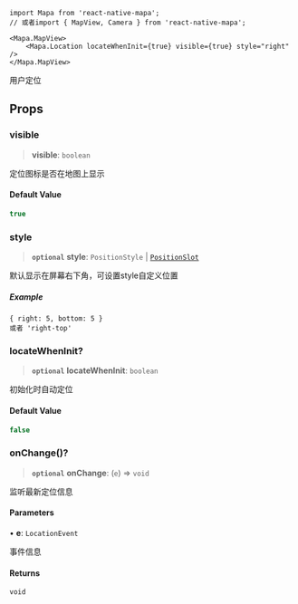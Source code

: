 ```tsx
import Mapa from 'react-native-mapa';
// 或者import { MapView, Camera } from 'react-native-mapa';

<Mapa.MapView>
    <Mapa.Location locateWhenInit={true} visible={true} style="right" />
</Mapa.MapView>
```

用户定位

## Props

### visible

> **visible**: `boolean`

定位图标是否在地图上显示

#### Default Value

```ts
true
```

### style

> **`optional`** **style**: `PositionStyle` \| [`PositionSlot`](../../types/type-aliases/PositionSlot.md)

默认显示在屏幕右下角，可设置style自定义位置

##### Example

```
{ right: 5, bottom: 5 }
或者 'right-top'
```

### locateWhenInit?

> **`optional`** **locateWhenInit**: `boolean`

初始化时自动定位

#### Default Value

```ts
false
```

### onChange()?

> **`optional`** **onChange**: (`e`) => `void`

监听最新定位信息

#### Parameters

• **e**: `LocationEvent`

事件信息

#### Returns

`void`
